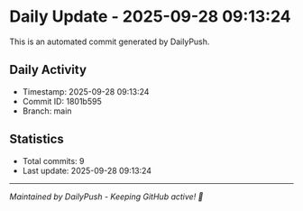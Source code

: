 # Daily Update - 2025-09-28 09:13:24

This is an automated commit generated by DailyPush.

## Daily Activity
- Timestamp: 2025-09-28 09:13:24
- Commit ID: 1801b595
- Branch: main

## Statistics
- Total commits: 9
- Last update: 2025-09-28 09:13:24

---
*Maintained by DailyPush - Keeping GitHub active! 🚀*
